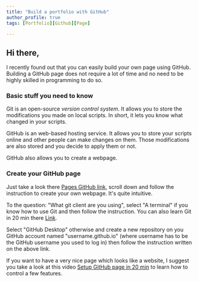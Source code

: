 ```yaml
---
title: "Build a portfolio with GitHub"
author_profile: true
tags: [Portfolio][Github][Page]

---
```


## Hi there,

I recently found out that you can easily build your own page using GitHub.
Building a GitHub page does not require a lot of time and no need to be highly skilled in programming to do so.


### Basic stuff you need to know

Git is an open-source *version control system*. It allows you to store the modifications you made on local scripts. In short, it lets you know what changed in your scripts.

GitHub is an web-based hosting service. It allows you to store your scripts online and other people can make changes on them. Those modifications are also stored and you decide to apply them or not.

GitHub also allows you to create a webpage.

### Create your GitHub page

Just take a look there [Pages GitHub link](https://pages.github.com),
scroll down and follow the instruction to create your own webpage. It's quite intuitive.


To the question: "What git client are you using", select "A terminal" if you know how to use Git and then follow the instruction. You can also learn Git in 20 min there [Link](https://www.youtube.com/watch?v=Y9XZQO1n_7c).

Select "GitHub Desktop" otherwise and create a new repository on you GitHub account named "username.github.io" (where username has to be the GitHub username you used to log in) then follow the instruction written on the above link.

If you want to have a very nice page which looks like a website, I suggest you take a look at this video [Setup GitHub page in 20 min](https://www.youtube.com/watch?v=qWrcgHwSG8M) to learn how to control a few features.
